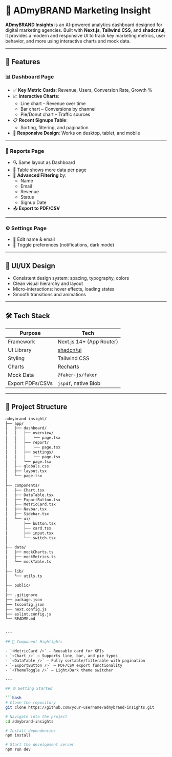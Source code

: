 # 🚀 ADmyBRAND Marketing Insight

**ADmyBRAND Insights** is an AI-powered analytics dashboard designed for digital marketing agencies. Built with **Next.js**, **Tailwind CSS**, and **shadcn/ui**, it provides a modern and responsive UI to track key marketing metrics, user behavior, and more using interactive charts and mock data.

---

## 📌 Features

### 📊 Dashboard Page

- ✅ **Key Metric Cards**: Revenue, Users, Conversion Rate, Growth %
- 📈 **Interactive Charts**:
  - Line chart – Revenue over time
  - Bar chart – Conversions by channel
  - Pie/Donut chart – Traffic sources
- 📋 **Recent Signups Table**:
  - Sorting, filtering, and pagination
- 📱 **Responsive Design**: Works on desktop, tablet, and mobile

---

### 📑 Reports Page

- 🔍 Same layout as Dashboard
- 📄 Table shows more data per page
- 🧠 **Advanced Filtering** by:
  - Name
  - Email
  - Revenue
  - Status
  - Signup Date
- 📤 **Export to PDF/CSV**

---

### ⚙️ Settings Page

- 📝 Edit name & email
- 🔔 Toggle preferences (notifications, dark mode)

---

## 🎨 UI/UX Design

- Consistent design system: spacing, typography, colors
- Clean visual hierarchy and layout
- Micro-interactions: hover effects, loading states
- Smooth transitions and animations

---

## 🛠️ Tech Stack

| Purpose                | Tech                         |
|------------------------|------------------------------|
| Framework              | Next.js 14+ (App Router)     |
| UI Library             | [shadcn/ui](https://ui.shadcn.com) |
| Styling                | Tailwind CSS                 |
| Charts                 | Recharts                     |
| Mock Data              | `@faker-js/faker`            |
| Export PDFs/CSVs       | `jspdf`, native Blob         |

---

## 📁 Project Structure
```bash
admybrand-insight/
├── app/
│   ├── dashboard/
│   │   ├── overview/
│   │   │   └── page.tsx
│   │   ├── report/
│   │   │   └── page.tsx
│   │   ├── settings/
│   │   │   └── page.tsx
│   │   └── page.tsx
│   ├── globals.css
│   ├── layout.tsx
│   └── page.tsx
│
├── components/
│   ├── Chart.tsx
│   ├── DataTable.tsx
│   ├── ExportButton.tsx
│   ├── MetricCard.tsx
│   ├── Navbar.tsx
│   ├── Sidebar.tsx
│   └── ui/
│       ├── button.tsx
│       ├── card.tsx
│       ├── input.tsx
│       └── switch.tsx
│
├── data/
│   ├── mockCharts.ts
│   ├── mockMetrics.ts
│   └── mockTable.ts
│
├── lib/
│   └── utils.ts
│
├── public/
│
├── .gitignore
├── package.json
├── tsconfig.json
├── next.config.js
├── eslint.config.js
└── README.md


---

## 🧱 Component Highlights

- `<MetricCard />` – Reusable card for KPIs
- `<Chart />` – Supports line, bar, and pie types
- `<DataTable />` – Fully sortable/filterable with pagination
- `<ExportButton />` – PDF/CSV export functionality
- `<ThemeToggle />` – Light/Dark theme switcher

---

## ⚙️ Getting Started

```bash
# Clone the repository
git clone https://github.com/your-username/admybrand-insights.git

# Navigate into the project
cd admybrand-insights

# Install dependencies
npm install

# Start the development server
npm run dev
